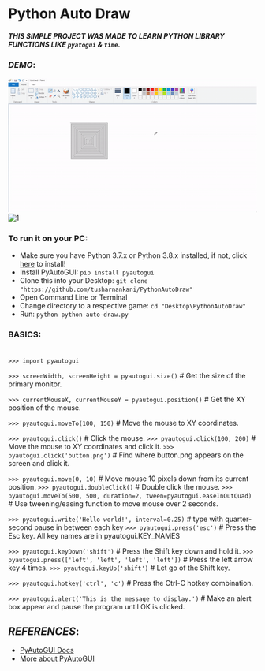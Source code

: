 # Python Auto Draw
##### THIS SIMPLE PROJECT WAS MADE TO LEARN PYTHON LIBRARY FUNCTIONS LIKE `pyatogui` & `time`.

### *DEMO*:

![Demo](pyautoguidemo.gif)
![1](https://user-images.githubusercontent.com/61280281/89520553-a5676000-d7fb-11ea-8e2f-883782ddcbc6.png)


### To run it on your PC:
* Make sure you have Python 3.7.x or Python 3.8.x installed, if not, click [here](https://www.python.org/downloads/) to install! 
* Install PyAutoGUI: `pip install pyautogui`
* Clone this into your Desktop: `git clone "https://github.com/tusharnankani/PythonAutoDraw"`
* Open Command Line or Terminal 
* Change directory to a respective game: `cd "Desktop\PythonAutoDraw"`
* Run: `python python-auto-draw.py`


### BASICS:
<code>
>>> import pyautogui
</code>


`>>> screenWidth, screenHeight = pyautogui.size()` # Get the size of the primary monitor.

`>>> currentMouseX, currentMouseY = pyautogui.position()` # Get the XY position of the mouse.

`>>> pyautogui.moveTo(100, 150)` # Move the mouse to XY coordinates.

`>>> pyautogui.click()`          # Click the mouse.
`>>> pyautogui.click(100, 200)`  # Move the mouse to XY coordinates and click it.
`>>> pyautogui.click('button.png')` # Find where button.png appears on the screen and click it.

`>>> pyautogui.move(0, 10)`      # Move mouse 10 pixels down from its current position.
`>>> pyautogui.doubleClick()`    # Double click the mouse.
`>>> pyautogui.moveTo(500, 500, duration=2, tween=pyautogui.easeInOutQuad)`  # Use tweening/easing function to move mouse over 2 seconds.

`>>> pyautogui.write('Hello world!', interval=0.25)`  # type with quarter-second pause in between each key
`>>> pyautogui.press('esc')`     # Press the Esc key. All key names are in pyautogui.KEY_NAMES

`>>> pyautogui.keyDown('shift')` # Press the Shift key down and hold it.
`>>> pyautogui.press(['left', 'left', 'left', 'left'])` # Press the left arrow key 4 times.
`>>> pyautogui.keyUp('shift')`   # Let go of the Shift key.

`>>> pyautogui.hotkey('ctrl', 'c')` # Press the Ctrl-C hotkey combination.

`>>> pyautogui.alert('This is the message to display.')` # Make an alert box appear and pause the program until OK is clicked.




## *REFERENCES*:
- [PyAutoGUI Docs](https://pypi.org/project/PyAutoGUI/)
- [More about PyAutoGUI](https://pyautogui.readthedocs.io/en/latest/mouse.html#mouse-drags)
